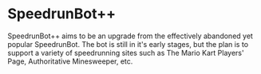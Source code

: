 # SpeedrunBot++

SpeedrunBot++ aims to be an upgrade from the effectively abandoned yet popular SpeedrunBot. The bot is still in it's early stages, but the plan is to support a variety of speedrunning sites such as The Mario Kart Players' Page, Authoritative Minesweeper, etc.
